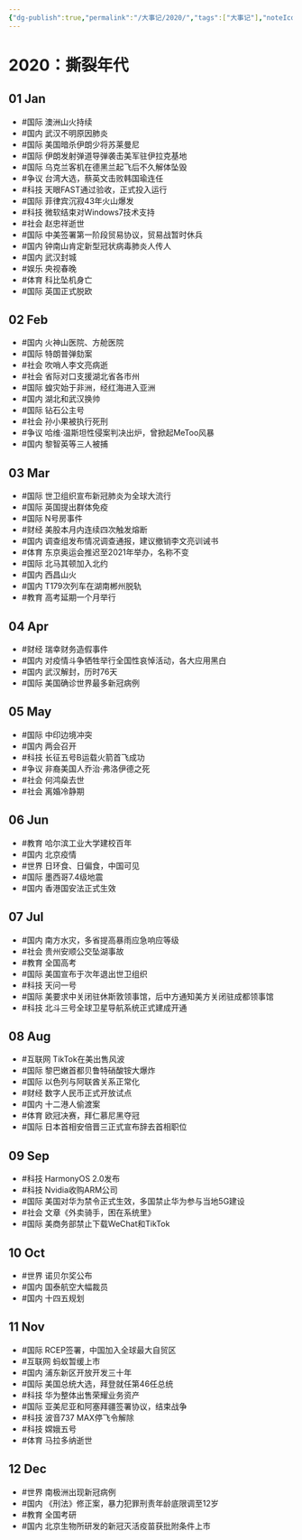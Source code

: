```yaml
---
{"dg-publish":true,"permalink":"/大事记/2020/","tags":["大事记"],"noteIcon":"","created":"","updated":""}
---
```



# 2020：撕裂年代

## 01 Jan
- #国际 澳洲山火持续
- #国内 武汉不明原因肺炎
- #国际 美国暗杀伊朗少将苏莱曼尼
- #国际 伊朗发射弹道导弹袭击美军驻伊拉克基地
- #国际 乌克兰客机在德黑兰起飞后不久解体坠毁
- #争议 台湾大选，蔡英文击败韩国瑜连任
- #科技 天眼FAST通过验收，正式投入运行
- #国际 菲律宾沉寂43年火山爆发
- #科技 微软结束对Windows7技术支持
- #社会 赵忠祥逝世
- #国际 中美签署第一阶段贸易协议，贸易战暂时休兵
- #国内 钟南山肯定新型冠状病毒肺炎人传人
- #国内 武汉封城
- #娱乐 央视春晚
- #体育 科比坠机身亡
- #国际 英国正式脱欧

## 02 Feb
- #国内 火神山医院、方舱医院
- #国际 特朗普弹劾案
- #社会 吹哨人李文亮病逝
- #社会 省际对口支援湖北省各市州
- #国际 蝗灾始于非洲，经红海进入亚洲
- #国内 湖北和武汉换帅
- #国际 钻石公主号
- #社会 孙小果被执行死刑
- #争议 哈维·温斯坦性侵案判决出炉，曾掀起MeToo风暴
- #国内 黎智英等三人被捕

## 03 Mar
- #国际 世卫组织宣布新冠肺炎为全球大流行
- #国际 英国提出群体免疫
- #国际 N号房事件
- #财经 美股本月内连续四次触发熔断
- #国内 调查组发布情况调查通报，建议撤销李文亮训诫书
- #体育 东京奥运会推迟至2021年举办，名称不变
- #国际 北马其顿加入北约
- #国内 西昌山火
- #国内 T179次列车在湖南郴州脱轨
- #教育 高考延期一个月举行

## 04 Apr
- #财经 瑞幸财务造假事件
- #国内 对疫情斗争牺牲举行全国性哀悼活动，各大应用黑白
- #国内 武汉解封，历时76天
- #国际 美国确诊世界最多新冠病例

## 05 May
- #国际 中印边境冲突
- #国内 两会召开
- #科技 长征五号B运载火箭首飞成功
- #争议 非裔美国人乔治·弗洛伊德之死
- #社会 何鸿燊去世
- #社会 离婚冷静期

## 06 Jun
- #教育 哈尔滨工业大学建校百年
- #国内 北京疫情
- #世界 日环食、日偏食，中国可见
- #国际 墨西哥7.4级地震
- #国内 香港国安法正式生效

## 07 Jul
- #国内 南方水灾，多省提高暴雨应急响应等级
- #社会 贵州安顺公交坠湖事故
- #教育 全国高考
- #国际 美国宣布于次年退出世卫组织
- #科技 天问一号
- #国际 美要求中关闭驻休斯敦领事馆，后中方通知美方关闭驻成都领事馆
- #科技 北斗三号全球卫星导航系统正式建成开通

## 08 Aug
- #互联网 TikTok在美出售风波
- #国际 黎巴嫩首都贝鲁特硝酸铵大爆炸
- #国际 以色列与阿联酋关系正常化
- #财经 数字人民币正式开放试点
- #国内 十二港人偷渡案
- #体育 欧冠决赛，拜仁慕尼黑夺冠
- #国际 日本首相安倍晋三正式宣布辞去首相职位

## 09 Sep
- #科技 HarmonyOS 2.0发布
- #科技 Nvidia收购ARM公司
- #国际 美国对华为禁令正式生效，多国禁止华为参与当地5G建设
- #社会 文章《外卖骑手，困在系统里》
- #国际 美商务部禁止下载WeChat和TikTok

## 10 Oct
- #世界 诺贝尔奖公布
- #国内 国泰航空大幅裁员
- #国内 十四五规划

## 11 Nov
- #国际 RCEP签署，中国加入全球最大自贸区
- #互联网 蚂蚁暂缓上市
- #国内 浦东新区开放开发三十年
- #国际 美国总统大选，拜登就任第46任总统
- #科技 华为整体出售荣耀业务资产
- #国际 亚美尼亚和阿塞拜疆签署协议，结束战争
- #科技 波音737 MAX停飞令解除
- #科技 嫦娥五号
- #体育 马拉多纳逝世

## 12 Dec
- #世界 南极洲出现新冠病例
- #国内 《刑法》修正案，暴力犯罪刑责年龄底限调至12岁
- #教育 全国考研
- #国内 北京生物所研发的新冠灭活疫苗获批附条件上市


